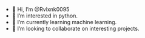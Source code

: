 - 👋 Hi, I’m @Rvlxnk0095
- 👀 I’m interested in python.
- 🌱 I’m currently learning machine learning.
- 💞️ I’m looking to collaborate on interesting projects.


<!---
Rvlxnk0095/Rvlxnk0095 is a ✨ special ✨ repository because its `README.md` (this file) appears on your GitHub profile.
You can click the Preview link to take a look at your changes.
--->
